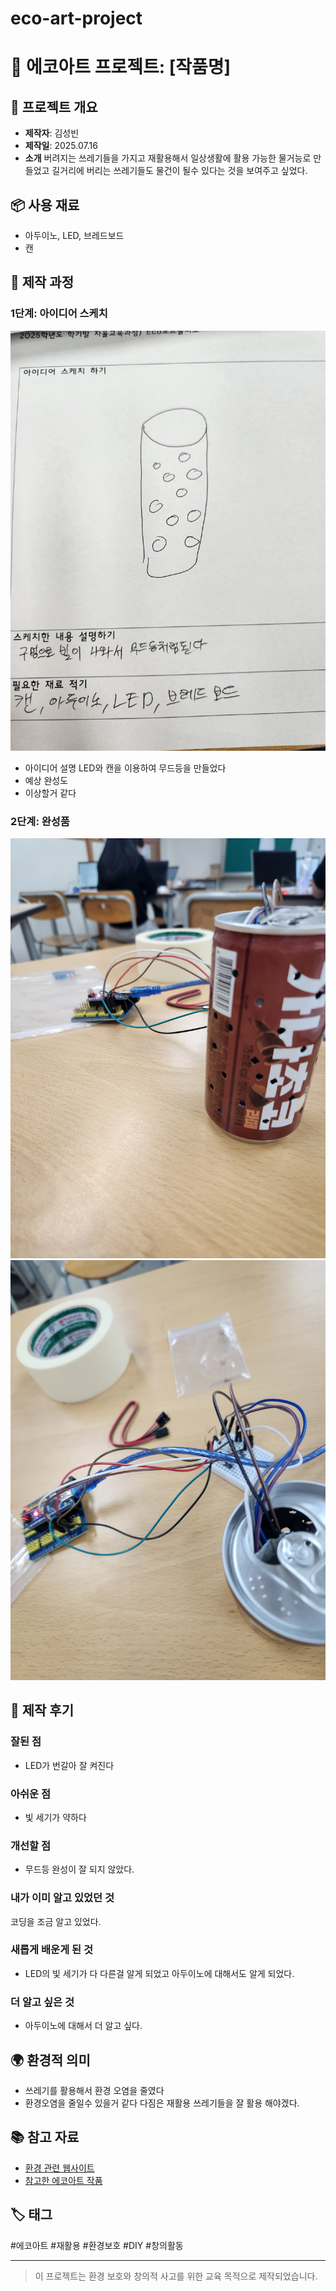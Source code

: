 # eco-art-project
# 🌱 에코아트 프로젝트: [작품명]

## 📖 프로젝트 개요
- **제작자**: 김성빈
- **제작일**: 2025.07.16
- **소개**
  버려지는 쓰레기들을 가지고 재활용해서 일상생활에 활용 가능한 물거능로 만들었고 길거리에 버리는 쓰레기들도 물건이 될수 있다는 것을 보여주고 싶었다.


## 📦 사용 재료
- 아두이노, LED, 브레드보드
- 캔

## 🔧 제작 과정

### 1단계: 아이디어 스케치
![스케치 이미지](20250716_142600.jpg)
- 아이디어 설명
LED와 캔을 이용하여 무드등을 만들었다
- 예상 완성도
- 이상할거 같다

### 2단계: 완성품
![완성품 1](20250716_140831.jpg)
![완성품 1](20250716_140834.jpg)
## 💭 제작 후기
### 잘된 점
- LED가 번갈아 잘 켜진다

### 아쉬운 점
- 빛 세기가 약하다

### 개선할 점
- 무드등 완성이 잘 되지 않았다.

### 내가 이미 알고 있었던 것
 코딩을 조금 알고 있었다.

### 새롭게 배운게 된 것
- LED의 빛 세기가 다 다른걸 알게 되었고 아두이노에 대해서도 알게 되었다.

### 더 알고 싶은 것
- 아두이노에 대해서 더 알고 싶다.

## 🌍 환경적 의미
- 쓰레기를 활용해서 환경 오염을 줄였다
- 환경오염을 줄일수 있을거 같다
  다짐은 재활용 쓰레기들을 잘 활용 해야겠다.
## 📚 참고 자료
- [환경 관련 웹사이트](링크)
- [참고한 에코아트 작품](링크)

## 🏷️ 태그
#에코아트 #재활용 #환경보호 #DIY #창의활동

---

> 이 프로젝트는 환경 보호와 창의적 사고를 위한 교육 목적으로 제작되었습니다.
